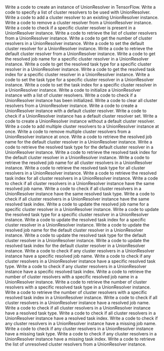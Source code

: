 Write a code to create an instance of UnionResolver in TensorFlow.
Write a code to specify a list of cluster resolvers to be used with UnionResolver.
Write a code to add a cluster resolver to an existing UnionResolver instance.
Write a code to remove a cluster resolver from a UnionResolver instance.
Write a code to check if a specific cluster resolver is present in a UnionResolver instance.
Write a code to retrieve the list of cluster resolvers from a UnionResolver instance.
Write a code to get the number of cluster resolvers in a UnionResolver instance.
Write a code to set the default cluster resolver for a UnionResolver instance.
Write a code to retrieve the default cluster resolver from a UnionResolver instance.
Write a code to get the resolved job name for a specific cluster resolver in a UnionResolver instance.
Write a code to get the resolved task type for a specific cluster resolver in a UnionResolver instance.
Write a code to get the resolved task index for a specific cluster resolver in a UnionResolver instance.
Write a code to set the task type for a specific cluster resolver in a UnionResolver instance.
Write a code to set the task index for a specific cluster resolver in a UnionResolver instance.
Write a code to initialize a UnionResolver instance with a list of cluster resolvers.
Write a code to check if a UnionResolver instance has been initialized.
Write a code to clear all cluster resolvers from a UnionResolver instance.
Write a code to create a UnionResolver instance with a default cluster resolver.
Write a code to check if a UnionResolver instance has a default cluster resolver set.
Write a code to create a UnionResolver instance without a default cluster resolver.
Write a code to add multiple cluster resolvers to a UnionResolver instance at once.
Write a code to remove multiple cluster resolvers from a UnionResolver instance at once.
Write a code to retrieve the resolved job name for the default cluster resolver in a UnionResolver instance.
Write a code to retrieve the resolved task type for the default cluster resolver in a UnionResolver instance.
Write a code to retrieve the resolved task index for the default cluster resolver in a UnionResolver instance.
Write a code to retrieve the resolved job name for all cluster resolvers in a UnionResolver instance.
Write a code to retrieve the resolved task type for all cluster resolvers in a UnionResolver instance.
Write a code to retrieve the resolved task index for all cluster resolvers in a UnionResolver instance.
Write a code to check if all cluster resolvers in a UnionResolver instance have the same resolved job name.
Write a code to check if all cluster resolvers in a UnionResolver instance have the same resolved task type.
Write a code to check if all cluster resolvers in a UnionResolver instance have the same resolved task index.
Write a code to update the resolved job name for a specific cluster resolver in a UnionResolver instance.
Write a code to update the resolved task type for a specific cluster resolver in a UnionResolver instance.
Write a code to update the resolved task index for a specific cluster resolver in a UnionResolver instance.
Write a code to update the resolved job name for the default cluster resolver in a UnionResolver instance.
Write a code to update the resolved task type for the default cluster resolver in a UnionResolver instance.
Write a code to update the resolved task index for the default cluster resolver in a UnionResolver instance.
Write a code to check if any cluster resolvers in a UnionResolver instance have a specific resolved job name.
Write a code to check if any cluster resolvers in a UnionResolver instance have a specific resolved task type.
Write a code to check if any cluster resolvers in a UnionResolver instance have a specific resolved task index.
Write a code to retrieve the number of cluster resolvers with a specific resolved job name in a UnionResolver instance.
Write a code to retrieve the number of cluster resolvers with a specific resolved task type in a UnionResolver instance.
Write a code to retrieve the number of cluster resolvers with a specific resolved task index in a UnionResolver instance.
Write a code to check if all cluster resolvers in a UnionResolver instance have a resolved job name.
Write a code to check if all cluster resolvers in a UnionResolver instance have a resolved task type.
Write a code to check if all cluster resolvers in a UnionResolver instance have a resolved task index.
Write a code to check if any cluster resolvers in a UnionResolver instance have a missing job name.
Write a code to check if any cluster resolvers in a UnionResolver instance have a missing task type.
Write a code to check if any cluster resolvers in a UnionResolver instance have a missing task index.
Write a code to retrieve the list of unresolved cluster resolvers from a UnionResolver instance.